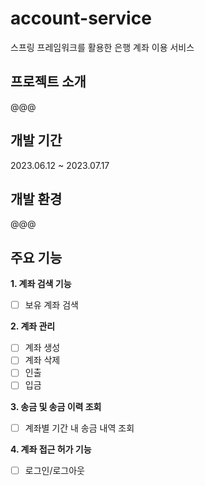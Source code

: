 # account-service
스프링 프레임워크를 활용한 은행 계좌 이용 서비스

## 프로젝트 소개
@@@

## 개발 기간
2023.06.12 ~ 2023.07.17

## 개발 환경
@@@

## 주요 기능
**1. 계좌 검색 기능**
- [ ]  보유 계좌 검색

**2. 계좌 관리**
- [ ] 계좌 생성
- [ ] 계좌 삭제
- [ ] 인출
- [ ] 입금

**3. 송금 및 송금 이력 조회**
- [ ] 계좌별 기간 내 송금 내역 조회

**4. 계좌 접근 허가 기능**
- [ ] 로그인/로그아웃
